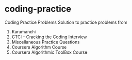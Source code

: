 # coding-practice
Coding Practice Problems
Solution to practice problems from  
1. Karumanchi  
2. CTCI - Cracking the Coding Interview  
3. Miscellaneous Practice Questions  
4. Coursera Algorithm Course  
5. Coursera Algorithmic ToolBox Course
